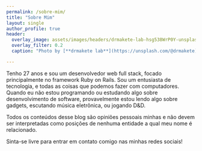 ```yaml
---
permalink: /sobre-mim/
title: "Sobre Mim"
layout: single
author_profile: true
header:
  overlay_image: assets/images/headers/drmakete-lab-hsg538WrP0Y-unsplash.jpg
  overlay_filter: 0.2
  caption: "Photo by [**drmakete lab**](https://unsplash.com/@drmakete) on [**Unsplash**](https://unsplash.com/photos/hsg538WrP0Y)"

---
```


Tenho 27 anos e sou um desenvolvedor web full stack, focado principalmente no framework Ruby on Rails. Sou um entusiasta de tecnologia, e todas as coisas que podemos fazer com computadores. Quando eu não estou programando ou estudando algo sobre desenvolvimento de software, provavelmente estou lendo algo sobre gadgets, escutando música eletrônica, ou jogando D&D.

Todos os conteúdos desse blog são opiniões pessoais minhas e não devem ser interpretadas como posições de nenhuma entidade a qual meu nome é relacionado.

 Sinta-se livre para entrar em contato comigo nas minhas redes sociais!
